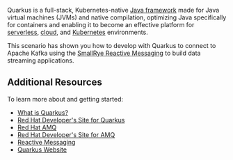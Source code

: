 Quarkus is a full-stack, Kubernetes-native [Java framework](https://www.redhat.com/en/topics/cloud-native-apps/what-is-a-Java-framework) made for Java virtual machines (JVMs) and native compilation, optimizing Java specifically for containers and enabling it to become an effective platform for [serverless](https://www.redhat.com/en/topics/cloud-native-apps/what-is-serverless), [cloud](https://www.redhat.com/en/topics/cloud), and [Kubernetes](https://www.redhat.com/en/topics/containers/what-is-kubernetes) environments.

This scenario has shown you how to develop with Quarkus to connect to Apache Kafka using the [SmallRye Reactive Messaging](https://smallrye.io/smallrye-reactive-messaging) to build data streaming applications.

## Additional Resources

To learn more about and getting started:

* [What is Quarkus?](https://www.redhat.com/en/topics/cloud-native-apps/what-is-quarkus)
* [Red Hat Developer's Site for Quarkus](https://developers.redhat.com/products/quarkus)
* [Red Hat AMQ](https://www.redhat.com/en/technologies/jboss-middleware/amq)
* [Red Hat Developer's Site for AMQ](http://developers.redhat.com/products/amq)
* [Reactive Messaging](https://smallrye.io/smallrye-reactive-messaging)
* [Quarkus Website](http://quarkus.io/)
